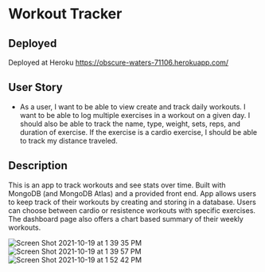 # Workout Tracker

## Deployed

Deployed at Heroku https://obscure-waters-71106.herokuapp.com/

## User Story

* As a user, I want to be able to view create and track daily workouts. I want to be able to log multiple exercises in a workout on a given day. I should also be able to track the name, type, weight, sets, reps, and duration of exercise. If the exercise is a cardio exercise, I should be able to track my distance traveled.

## Description

This is an app to track workouts and see stats over time. Built with MongoDB (and MongoDB Atlas) and a provided front end. App allows users to keep track of their workouts by creating and storing in a database. Users can choose between cardio or resistence workouts with specific exercises. The dashboard page also offers a chart based summary of their weekly workouts.

![Screen Shot 2021-10-19 at 1 39 35 PM](https://user-images.githubusercontent.com/80792196/137988640-75835987-77a5-4869-b95f-79200ed9688e.png)
![Screen Shot 2021-10-19 at 1 39 57 PM](https://user-images.githubusercontent.com/80792196/137988680-d5cc6917-7624-4bad-9b18-12d220fc699c.png)
![Screen Shot 2021-10-19 at 1 52 42 PM](https://user-images.githubusercontent.com/80792196/137988857-8fbc7a99-3ec1-4360-ba7c-94bdd45953e8.png)

